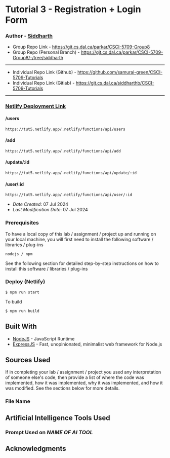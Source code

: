 # Tutorial 3 - Registration + Login Form

### Author - [Siddharth](sd812175@dal.ca)

- Group Repo Link - https://git.cs.dal.ca/parkar/CSCI-5709-Group8
- Group Repo (Personal Branch) - https://git.cs.dal.ca/parkar/CSCI-5709-Group8/-/tree/siddharth
---
- Individual Repo Link (Github) - https://github.com/samurai-green/CSCI-5709-Tutorials
- Individual Repo Link (Gitlab) - https://git.cs.dal.ca/siddharthb/CSCI-5709-Tutorials
---

### [Netlify Deployment Link](https://tut5.netlify.app/.netlify/functions/api/users)

#### /users

`https://tut5.netlify.app/.netlify/functions/api/users`

#### /add

`https://tut5.netlify.app/.netlify/functions/api/add`

#### /update/:id

`https://tut5.netlify.app/.netlify/functions/api/update/:id`

#### /user/:id

`https://tut5.netlify.app/.netlify/functions/api/user/:id`


- *Date Created*: 07 Jul 2024
- *Last Modification Date*: 07 Jul 2024


### Prerequisites

To have a local copy of this lab / assignment / project up and running on your
local machine, you will first need to install the following software / libraries
/ plug-ins

```
nodejs / npm

```

See the following section for detailed step-by-step instructions on how to
 install this software / libraries / plug-ins


### Deploy (Netlify)


```
$ npm run start
```
To build

```
$ npm run build
```

## Built With

<!--- Provide a list of the frameworks used to build this application, your list
should include the name of the framework used, the url where the framework is 
available for download and what the framework was used for, see the example 
below --->

- [NodeJS](https://nodejs.org/en) - JavaScript Runtime
- [ExpressJS](ExpressJS) - Fast, unopinionated, minimalist web framework for Node.js



## Sources Used

If in completing your lab / assignment / project you used any interpretation of
someone else's code, then provide a list of where the code was implemented, how
it was implemented, why it was implemented, and how it was modified. See the 
sections below for more details.


### File Name

## Artificial Intelligence Tools Used

### Prompt Used on *NAME OF AI TOOL*

## Acknowledgments
